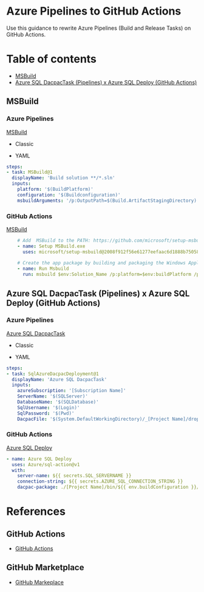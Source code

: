 # Azure Pipelines to GitHub Actions
Use this guidance to rewrite Azure Pipelines (Build and Release Tasks) on GitHub Actions.

Table of contents
=================

<!--ts-->
   * [MSBuild](#MSBuild)
   * [Azure SQL DacpacTask (Pipelines) x Azure SQL Deploy (GitHub Actions)](#azure-sql-dacpactask-pipelines-x-azure-sql-deploy-github-actions)
<!--te-->

## MSBuild
### Azure Pipelines
[MSBuild](https://docs.microsoft.com/en-us/azure/devops/pipelines/tasks/build/msbuild?view=azure-devops)

- Classic

- YAML
```yaml
steps:
- task: MSBuild@1
  displayName: 'Build solution **/*.sln'
  inputs:
    platform: '$(BuildPlatform)'
    configuration: '$(Buildconfiguration)'
    msbuildArguments: '/p:OutputPath=$(Build.ArtifactStagingDirectory)'
```

### GitHub Actions
[MSBuild](https://github.com/marketplace/actions/setup-msbuild)
```yaml
    # Add  MSBuild to the PATH: https://github.com/microsoft/setup-msbuild
    - name: Setup MSBuild.exe
      uses: microsoft/setup-msbuild@2008f912f56e61277eefaac6d1888b750582aa16
      
    # Create the app package by building and packaging the Windows Application Packaging project
    - name: Run Msbuild
      run: msbuild $env:Solution_Name /p:platform=$env:buildPlatform /p:Configuration=$env:buildConfiguration
```

## Azure SQL DacpacTask (Pipelines) x Azure SQL Deploy (GitHub Actions)
### Azure Pipelines
[Azure SQL DacpacTask](https://github.com/microsoft/azure-pipelines-tasks/tree/master/Tasks/SqlAzureDacpacDeploymentV1)

- Classic

- YAML
```yaml
steps:
- task: SqlAzureDacpacDeployment@1
  displayName: 'Azure SQL DacpacTask'
  inputs:
    azureSubscription: '[Subscription Name]'
    ServerName: '$(SQLServer)'
    DatabaseName: '$(SQLDatabase)'
    SqlUsername: '$(Login)'
    SqlPassword: '$(Pwd)'
    DacpacFile: '$(System.DefaultWorkingDirectory)/_[Project Name]/drop/[Project Name]/bin/Release/[Project Name].dacpac'
  ```
### GitHub Actions
[Azure SQL Deploy](https://github.com/marketplace/actions/azure-sql-deploy)
```yaml
- name: Azure SQL Deploy
  uses: Azure/sql-action@v1
  with:
    server-name: ${{ secrets.SQL_SERVERNAME }}
    connection-string: ${{ secrets.AZURE_SQL_CONNECTION_STRING }}
    dacpac-package: ./[Project Name]/bin/${{ env.buildConfiguration }}/GHA-SSDT.dacpac
```

# References
## GitHub Actions
- [GitHub Actions](https://github.com/features/actions)
## GitHub Marketplace
- [GitHub Markeplace](https://github.com/marketplace?type=actions)
